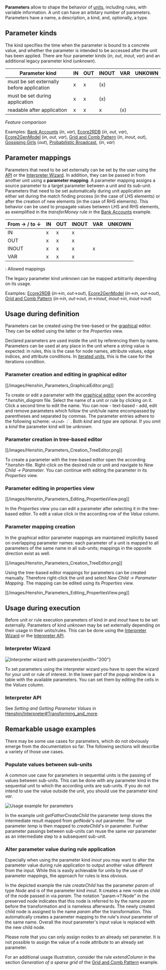 **Parameters** allow to shape the behavior of
[units](Units "wikilink"), including rules, with variable
information. A unit can have an arbitary number of parameters.
Parameters have a name, a description, a kind, and, optionally, a type.

## Parameter kinds

The kind specifies the time when the parameter is bound to a concrete
value, and whether the parameter is intended to be accessed after the
unit has been applied. There are four parameter kinds (*in*, *out*,
*inout*, *var*) and an additional legacy parameter kind (*unknown*).

| Parameter kind                            | IN | OUT | INOUT | VAR   | UNKOWN |
|-------------------------------------------|----|-----|-------|-------|--------|
| must be set externally before application | x  | x   | \(x\) |       |        |
| must be set during application            | x  | x   | \(x\) |       |        |
| readable after application                | x  | x   | x     | \(x\) |        |

_Feature comparison_

Examples: [Bank Accounts](Getting_started "wikilink") (*in*,
*var*), [Ecore2RDB](Examples/Ecore2RDB "wikilink") (*in*, *out*,
*var*), [Ecore2GenModel](Examples/Ecore2GenModel "wikilink")
(*in*, *out*, *var*), [Grid and Comb
Pattern](Examples/GridAndCombPattern "wikilink") (*in*, *inout*,
*out*), [Gossiping Girls](Examples/GossipingGirls "wikilink")
(*out*), [Probabilistic
Broadcast](Examples/ProbabilisticBroadcast "wikilink"), (*in*,
*var*)

## Parameter mappings

Parameters that need to be set externally can be set by the user using
the [API](#Interpreter_API "wikilink") or the [Interpreter
Wizard](#Interpreter_Wizard "wikilink"). In addition, they can be passed
in from another unit using a **parameter mapping**. A parameter mapping
assigns a source parameter to a target parameter between a unit and its
sub-unit. Parameters that need to be set automatically during unit
application are either set during the match finding process (in the case
of LHS elements) or after the creation of new elements (in the case of
RHS elements). This behavior can be used to propagate values between LHS
and RHS elements, as exemplified in the *transferMoney* rule in the
[Bank Accounts](Getting_started "wikilink") example.

| From → / to ↓ | IN | OUT | INOUT | VAR | UNKOWN |
|---------------|----|-----|-------|-----|--------|
| IN            | x  | x   | x     |     |        |
| OUT           | x  | x   | x     |     |        |
| INOUT         | x  | x   | x     | x   |        |
| VAR           | x  | x   | x     |     |        |   

  : Allowed mappings

The legacy parameter kind *unknown* can be mapped arbitrarily depending
on its usage.

Examples: [Ecore2RDB](Examples/Ecore2RDB "wikilink") (*in*→*in*,
*out*→*out*),
[Ecore2GenModel](Examples/Ecore2GenModel "wikilink") (*in*→*in*,
*out*→*out*), [Grid and Comb
Pattern](Examples/GridAndCombPattern "wikilink") (*in*→*in*,
*out*→*out*, *in*→*inout*, *inout*→*in*, *inout*→*out*)

## Usage during definition

Parameters can be created using the tree-based or the
[graphical](Graphical_Editor "wikilink") editor. They can be
edited using the latter or the *Properties* view.

Declared parameters are used inside the unit by referencing them by
name. Parameters can be used at any place in the unit where a string
value is expected: in rules, this is the case for node names, attribute
values, edge indices, and attribute conditions. In [iterated
units](Units#Iterated_Unit "wikilink"), this is the case for the
iterations condition.

### Parameter creation and editing in graphical editor

[[/images/Henshin_Parameters_GraphicalEditor.png]]

To create or edit a parameter with the [graphical
editor](Graphical_Editor "wikilink") open the according
*\*.henshin_diagram* file. Select the name of a unit or rule by clicking
on it. Click a second time to edit the name. You can now - text-based -
add, edit and remove parameters which follow the unit/rule name
encompassed by parentheses and separated by commas. The parameter
entries adhere to the following scheme: *`<kind>
`<name>:`<type>* . Both *kind* and *type* are optional.
If you omit a *kind* the parameter kind will be *unknown*.

### Parameter creation in tree-based editor

[[/images/Henshin_Parameters_Creation_TreeEditor.png]]

To create a parameter with the tree-based editor open the according
*\*.henshin*-file. Right-click on the desired rule or unit and navigate
to *New Child → Parameter*. You can continue with editing the parameter
in its *Properties* view.

### Parameter editing in properties view

[[/images/Henshin_Parameters_Editing_PropertiesView.png]]

In the *Properties* view you can edit a parameter after selecting it in
the tree-based editor. To edit a value click in the according row of the
*Value* column.

### Parameter mapping creation

In the graphical editor parameter mappings are maintained implicitly
based on overlapping parameter names: each parameter of a unit is mapped
to all parameters of the same name in all sub-units; mappings in the
opposite direction exist as well.

[[/images/Henshin_Parameters_Creation_TreeEditor.png]]

Using the tree-based editor mappings for parameters can be created
manually. Therefore right-click the unit and select *New Child →
Parameter Mapping*. The mapping can be edited using its *Properties*
view.

[[/images/Henshin_Parameters_Editing_PropertiesView.png]]

## Usage during execution

Before unit or rule execution parameters of kind *in* and *inout* have
to be set externally. Parameters of kind *unknown* may be set externally
depending on their usage in their units/rules. This can be done using
the [Interpreter
Wizard](Interpreter#Interpreter_Wizard "wikilink") or the
[Interpreter API](Interpreter#Interpreter_API "wikilink").

### Interpreter Wizard

![Interpreter wizard with
parameters](Henshin_Parameter_Usage_Wizard.png "Interpreter wizard with parameters"){width="200"}

To set parameters using the interpreter wizard you have to open the
wizard for your unit or rule of interest. In the lower part of the popup
window is a table with the available parameters. You can set them by
editing the cells in the *Values* column.

### Interpreter API

See *Setting and Getting Parameter Values* in
[Henshin/Interpreter#Transforming_and_more](Interpreter#Transforming_and_more "wikilink").

## Remarkable usage examples

There may be some use cases for parameters, which do not obviously
emerge from the documentation so far. The following sections will
describe a variety of those use cases.

### Populate values between sub-units

A common use case for parameters in sequential units is the passing of
values between sub-units. This can be done with any parameter kind in
the sequential unit to which the according units are sub-units. If you
do not intend to use the value outside the unit, you should use the
parameter kind *var*.

![Usage example for
parameters](Henshin_Parameters_Usage_Example.png "Usage example for parameters")

In the example unit *getFatherCreateChild* the parameter *temp* stores
the intermediate result mapped from *getNode*\'s *out* parameter. The
*var* parameter *temp* is then mapped to *createChild*\'s *in*
parameter. Further parameter passings between sub-units can reuse the
same *var* parameter as an intermediate step to a subsequent sub-unit.

### Alter parameter value during rule application

Especially when using the parameter kind *inout* you may want to alter
the parameter value during rule application to output another value
different from the input. While this is easily achievable for units by
the use of parameter mappings, the approach for rules is less obvious.

In the depicted example the rule *createChild* has the parameter *param*
of type *Node* and is of the parameter kind *inout*. It creates a new
node as child of the node passed in via *param*. The notation
\"param-\>?:Node\" in the preserved node indicates that this node is
referred to by the name *param* before the transformation and is
nameless afterwards. The newly created child node is assigned to the
name *param* after the transformation. This automatically creates a
parameter mapping to the rule\'s *inout* parameter of the same name.
Overall the *inout* parameter\'s input value is replaced with the new
child node.

Please note that you can only assign nodes to an already set parameter.
It is not possible to assign the value of a node attribute to an already
set parameter.

For an additional usage illustration, consider the rule *extendColumn*
in the section *Generation of a sparse grid* of the [Grid and Comb
Pattern](Examples/GridAndCombPattern "wikilink") example.



